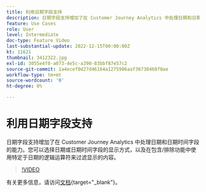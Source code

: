 ```yaml
---
title: 利用日期字段支持
description: 日期字段支持增加了在 Customer Journey Analytics 中处理日期和日期时间字段的能力。您可以选择日期或日期时间字段的显示方式，以及在包含/排除功能中使用特定于日期的逻辑运算符来过滤显示的内容。
feature: Use Cases
role: User
level: Intermediate
doc-type: Feature Video
last-substantial-update: 2022-12-15T00:00:00Z
kt: 11621
thumbnail: 3412322.jpg
exl-id: 3055e4f0-a073-4e5c-a390-83bbf87e57c2
source-git-commit: 1a4ecef0d27d46164a1275906aaf36730468f0ae
workflow-type: tm+mt
source-wordcount: '0'
ht-degree: 0%

---
```


# 利用日期字段支持

日期字段支持增加了在 Customer Journey Analytics 中处理日期和日期时间字段的能力。您可以选择日期或日期时间字段的显示方式，以及在包含/排除功能中使用特定于日期的逻辑运算符来过滤显示的内容。

>[!VIDEO](https://video.tv.adobe.com/v/3412322/?quality=12&learn=on)

有关更多信息，请访问[文档](https://experienceleague.adobe.com/docs/analytics-platform/using/cja-usecases/data-views/data-views-usecases.html?lang=zh-Hans#date){target="_blank"}。
